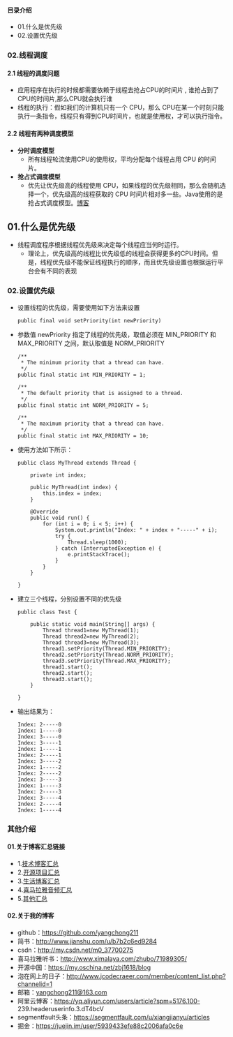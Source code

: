 #### 目录介绍
- 01.什么是优先级
- 02.设置优先级








### 02.线程调度
#### 2.1 线程的调度问题
- 应用程序在执行的时候都需要依赖于线程去抢占CPU的时间片 , 谁抢占到了CPU的时间片,那么CPU就会执行谁
- 线程的执行：假如我们的计算机只有一个 CPU，那么 CPU在某一个时刻只能执行一条指令，线程只有得到CPU时间片，也就是使用权，才可以执行指令。


#### 2.2 线程有两种调度模型
- **分时调度模型** 	
    - 所有线程轮流使用CPU的使用权，平均分配每个线程占用 CPU 的时间片。
- **抢占式调度模型**
    - 优先让优先级高的线程使用 CPU，如果线程的优先级相同，那么会随机选择一个，优先级高的线程获取的 CPU 时间片相对多一些。Java使用的是抢占式调度模型。[博客](https://github.com/yangchong211/YCBlogs)




## 01.什么是优先级
- 线程调度程序根据线程优先级来决定每个线程应当何时运行。
    - 理论上，优先级高的线程比优先级低的线程会获得更多的CPU时间。但是，线程优先级不能保证线程执行的顺序，而且优先级设置也根据运行平台会有不同的表现




### 02.设置优先级
- 设置线程的优先级，需要使用如下方法来设置
    ```
    public final void setPriority(int newPriority)
    ```
- 参数值 newPriority 指定了线程的优先级，取值必须在 MIN_PRIORITY 和  MAX_PRIORITY  之间，默认取值是 NORM_PRIORITY 
    ```
    /**
     * The minimum priority that a thread can have.
     */
    public final static int MIN_PRIORITY = 1;
    
    /**
     * The default priority that is assigned to a thread.
     */
    public final static int NORM_PRIORITY = 5;
    
    /**
     * The maximum priority that a thread can have.
     */
    public final static int MAX_PRIORITY = 10;
    ```
- 使用方法如下所示：
    ```
    public class MyThread extends Thread {
    
    	private int index;
    
    	public MyThread(int index) {
    		this.index = index;
    	}
    
    	@Override
    	public void run() {
    		for (int i = 0; i < 5; i++) {
    			System.out.println("Index: " + index + "-----" + i);
    			try {
    				Thread.sleep(1000);
    			} catch (InterruptedException e) {
    				e.printStackTrace();
    			}
    		}
    	}
    
    }
    ```
- 建立三个线程，分别设置不同的优先级
    ```
    public class Test {
    
    	public static void main(String[] args) {
    		Thread thread1=new MyThread(1);
    		Thread thread2=new MyThread(2);
    		Thread thread3=new MyThread(3);
    		thread1.setPriority(Thread.MIN_PRIORITY);
    		thread2.setPriority(Thread.NORM_PRIORITY);
    		thread3.setPriority(Thread.MAX_PRIORITY);
    		thread1.start();
    		thread2.start();
    		thread3.start();
    	}
    
    }
    ```
- 输出结果为：
    ```
    Index: 2-----0
    Index: 1-----0
    Index: 3-----0
    Index: 3-----1
    Index: 1-----1
    Index: 2-----1
    Index: 3-----2
    Index: 1-----2
    Index: 2-----2
    Index: 3-----3
    Index: 1-----3
    Index: 2-----3
    Index: 3-----4
    Index: 2-----4
    Index: 1-----4
    ```





### 其他介绍
#### 01.关于博客汇总链接
- 1.[技术博客汇总](https://www.jianshu.com/p/614cb839182c)
- 2.[开源项目汇总](https://blog.csdn.net/m0_37700275/article/details/80863574)
- 3.[生活博客汇总](https://blog.csdn.net/m0_37700275/article/details/79832978)
- 4.[喜马拉雅音频汇总](https://www.jianshu.com/p/f665de16d1eb)
- 5.[其他汇总](https://www.jianshu.com/p/53017c3fc75d)



#### 02.关于我的博客
- github：https://github.com/yangchong211
- 简书：http://www.jianshu.com/u/b7b2c6ed9284
- csdn：http://my.csdn.net/m0_37700275
- 喜马拉雅听书：http://www.ximalaya.com/zhubo/71989305/
- 开源中国：https://my.oschina.net/zbj1618/blog
- 泡在网上的日子：http://www.jcodecraeer.com/member/content_list.php?channelid=1
- 邮箱：yangchong211@163.com
- 阿里云博客：https://yq.aliyun.com/users/article?spm=5176.100- 239.headeruserinfo.3.dT4bcV
- segmentfault头条：https://segmentfault.com/u/xiangjianyu/articles
- 掘金：https://juejin.im/user/5939433efe88c2006afa0c6e





